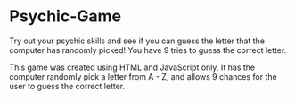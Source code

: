 # Psychic-Game
Try out your psychic skills and see if you can guess the letter that the computer has randomly picked! 
You have 9 tries to guess the correct letter.

This game was created using HTML and JavaScript only. It has the computer randomly pick a letter from A - Z, and allows 9 chances for the user to guess the correct letter.
